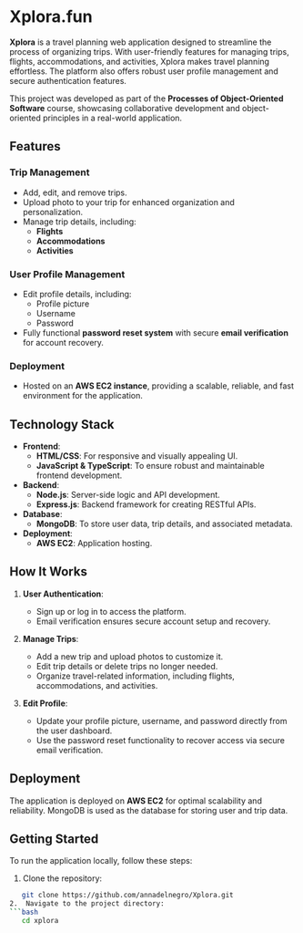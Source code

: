 # Xplora.fun

**Xplora** is a travel planning web application designed to streamline the process of organizing trips. With user-friendly features for managing trips, flights, accommodations, and activities, Xplora makes travel planning effortless. The platform also offers robust user profile management and secure authentication features.

This project was developed as part of the **Processes of Object-Oriented Software** course, showcasing collaborative development and object-oriented principles in a real-world application.

## Features

### Trip Management
- Add, edit, and remove trips.
- Upload photo to your trip for enhanced organization and personalization.
- Manage trip details, including:
  - **Flights**
  - **Accommodations**
  - **Activities**

### User Profile Management
- Edit profile details, including:
  - Profile picture
  - Username
  - Password
- Fully functional **password reset system** with secure **email verification** for account recovery.

### Deployment
- Hosted on an **AWS EC2 instance**, providing a scalable, reliable, and fast environment for the application.

## Technology Stack

- **Frontend**:
  - **HTML/CSS**: For responsive and visually appealing UI.
  - **JavaScript & TypeScript**: To ensure robust and maintainable frontend development.
- **Backend**:
  - **Node.js**: Server-side logic and API development.
  - **Express.js**: Backend framework for creating RESTful APIs.
- **Database**:
  - **MongoDB**: To store user data, trip details, and associated metadata.
- **Deployment**:
  - **AWS EC2**: Application hosting.
  
## How It Works

1. **User Authentication**:
   - Sign up or log in to access the platform.
   - Email verification ensures secure account setup and recovery.

2. **Manage Trips**:
   - Add a new trip and upload photos to customize it.
   - Edit trip details or delete trips no longer needed.
   - Organize travel-related information, including flights, accommodations, and activities.

3. **Edit Profile**:
   - Update your profile picture, username, and password directly from the user dashboard.
   - Use the password reset functionality to recover access via secure email verification.

## Deployment

The application is deployed on **AWS EC2** for optimal scalability and reliability. MongoDB is used as the database for storing user and trip data.

## Getting Started

To run the application locally, follow these steps:

1. Clone the repository:
```bash
   git clone https://github.com/annadelnegro/Xplora.git
2.	Navigate to the project directory:
```bash
   cd xplora
